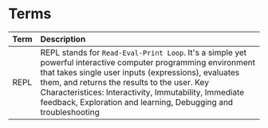 # Terms

| Term | Description |
| :--- | :---------- |
REPL | REPL stands for `Read-Eval-Print Loop`. It's a simple yet powerful interactive computer programming environment that takes single user inputs (expressions), evaluates them, and returns the results to the user. Key Characteristices: Interactivity, Immutability, Immediate feedback, Exploration and learning, Debugging and troubleshooting
